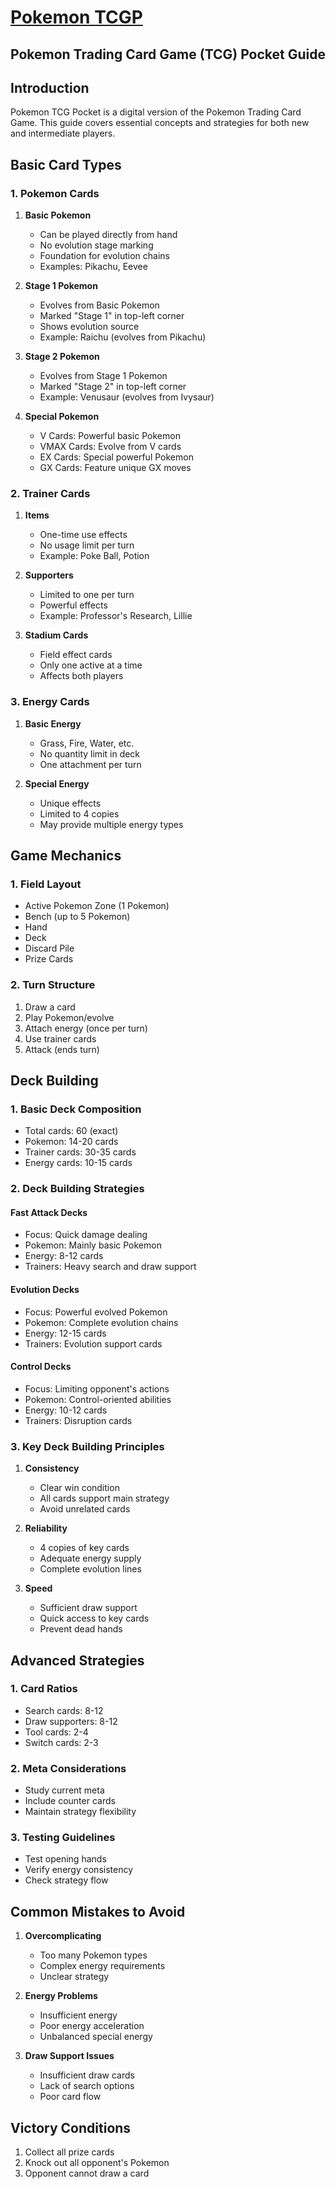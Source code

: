 # [Pokemon TCGP](https://pokemontcg.games/)
## Pokemon Trading Card Game (TCG) Pocket Guide

## Introduction
Pokemon TCG Pocket is a digital version of the Pokemon Trading Card Game. This guide covers essential concepts and strategies for both new and intermediate players.

## Basic Card Types

### 1. Pokemon Cards
1. **Basic Pokemon**
   - Can be played directly from hand
   - No evolution stage marking
   - Foundation for evolution chains
   - Examples: Pikachu, Eevee

2. **Stage 1 Pokemon**
   - Evolves from Basic Pokemon
   - Marked "Stage 1" in top-left corner
   - Shows evolution source
   - Example: Raichu (evolves from Pikachu)

3. **Stage 2 Pokemon**
   - Evolves from Stage 1 Pokemon
   - Marked "Stage 2" in top-left corner
   - Example: Venusaur (evolves from Ivysaur)

4. **Special Pokemon**
   - V Cards: Powerful basic Pokemon
   - VMAX Cards: Evolve from V cards
   - EX Cards: Special powerful Pokemon
   - GX Cards: Feature unique GX moves

### 2. Trainer Cards
1. **Items**
   - One-time use effects
   - No usage limit per turn
   - Example: Poke Ball, Potion

2. **Supporters**
   - Limited to one per turn
   - Powerful effects
   - Example: Professor's Research, Lillie

3. **Stadium Cards**
   - Field effect cards
   - Only one active at a time
   - Affects both players

### 3. Energy Cards
1. **Basic Energy**
   - Grass, Fire, Water, etc.
   - No quantity limit in deck
   - One attachment per turn

2. **Special Energy**
   - Unique effects
   - Limited to 4 copies
   - May provide multiple energy types

## Game Mechanics

### 1. Field Layout
- Active Pokemon Zone (1 Pokemon)
- Bench (up to 5 Pokemon)
- Hand
- Deck
- Discard Pile
- Prize Cards

### 2. Turn Structure
1. Draw a card
2. Play Pokemon/evolve
3. Attach energy (once per turn)
4. Use trainer cards
5. Attack (ends turn)

## Deck Building

### 1. Basic Deck Composition
- Total cards: 60 (exact)
- Pokemon: 14-20 cards
- Trainer cards: 30-35 cards
- Energy cards: 10-15 cards

### 2. Deck Building Strategies

#### Fast Attack Decks
- Focus: Quick damage dealing
- Pokemon: Mainly basic Pokemon
- Energy: 8-12 cards
- Trainers: Heavy search and draw support

#### Evolution Decks
- Focus: Powerful evolved Pokemon
- Pokemon: Complete evolution chains
- Energy: 12-15 cards
- Trainers: Evolution support cards

#### Control Decks
- Focus: Limiting opponent's actions
- Pokemon: Control-oriented abilities
- Energy: 10-12 cards
- Trainers: Disruption cards

### 3. Key Deck Building Principles

1. **Consistency**
   - Clear win condition
   - All cards support main strategy
   - Avoid unrelated cards

2. **Reliability**
   - 4 copies of key cards
   - Adequate energy supply
   - Complete evolution lines

3. **Speed**
   - Sufficient draw support
   - Quick access to key cards
   - Prevent dead hands

## Advanced Strategies

### 1. Card Ratios
- Search cards: 8-12
- Draw supporters: 8-12
- Tool cards: 2-4
- Switch cards: 2-3

### 2. Meta Considerations
- Study current meta
- Include counter cards
- Maintain strategy flexibility

### 3. Testing Guidelines
- Test opening hands
- Verify energy consistency
- Check strategy flow

## Common Mistakes to Avoid

1. **Overcomplicating**
   - Too many Pokemon types
   - Complex energy requirements
   - Unclear strategy

2. **Energy Problems**
   - Insufficient energy
   - Poor energy acceleration
   - Unbalanced special energy

3. **Draw Support Issues**
   - Insufficient draw cards
   - Lack of search options
   - Poor card flow

## Victory Conditions
1. Collect all prize cards
2. Knock out all opponent's Pokemon
3. Opponent cannot draw a card

